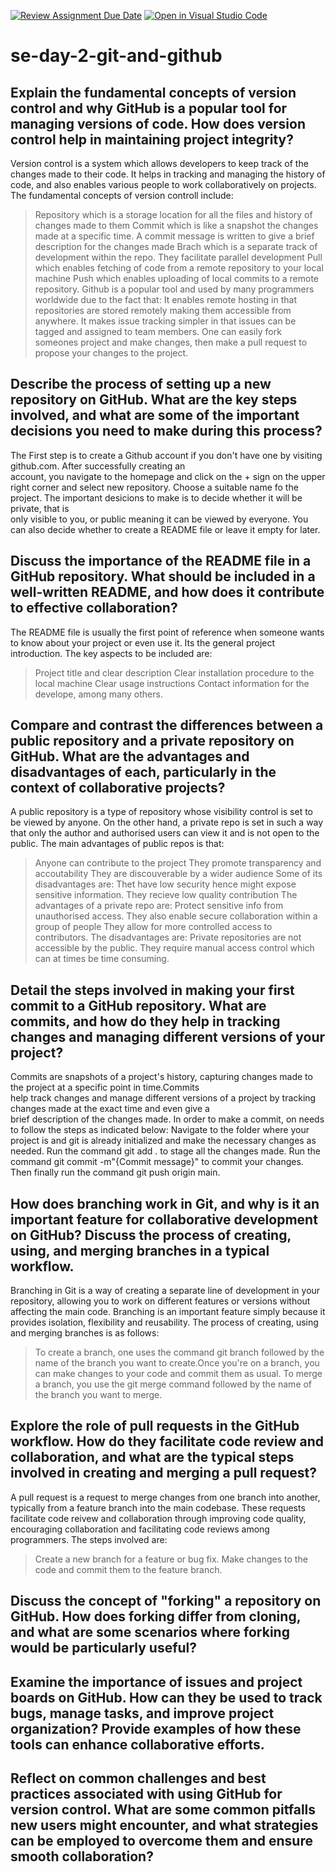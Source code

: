 [![Review Assignment Due Date](https://classroom.github.com/assets/deadline-readme-button-22041afd0340ce965d47ae6ef1cefeee28c7c493a6346c4f15d667ab976d596c.svg)](https://classroom.github.com/a/8wgCKhpZ)
[![Open in Visual Studio Code](https://classroom.github.com/assets/open-in-vscode-2e0aaae1b6195c2367325f4f02e2d04e9abb55f0b24a779b69b11b9e10269abc.svg)](https://classroom.github.com/online_ide?assignment_repo_id=18395829&assignment_repo_type=AssignmentRepo)
# se-day-2-git-and-github
## Explain the fundamental concepts of version control and why GitHub is a popular tool for managing versions of code. How does version control help in maintaining project integrity?
  Version control is a system which allows developers to keep track of the changes made to their code. It helps in tracking and managing the history of code, and also enables various people to work collaboratively on projects. 
  The fundamental concepts of version controll include:
  > Repository which is a storage location for all the files and history of changes made to them
  > Commit which is like a snapshot the changes made at a specific time. A commit message is written to give a brief 
     description for the changes made
  > Brach which is a separate track of development within the repo. They facilitate parallel development
  > Pull which enables fetching of code from a remote repository to your local machine
  > Push which enables uploading of local commits to a remote repository.
 Github is a popular tool and used by many programmers worldwide due to the fact that:
  > It enables remote hosting in that repositories are stored remotely making them accessible from anywhere.
  > It makes issue tracking simpler in that issues can be tagged and assigned to team members.
  > One can easily fork someones project and make changes, then make a pull request  to propose your changes to the project.  
     

## Describe the process of setting up a new repository on GitHub. What are the key steps involved, and what are some of the important decisions you need to make during this process?
 The First step is to create a Github account if you don't have one by visiting github.com. After successfully creating an   
  account, you navigate to the homepage and click on  the + sign on the upper right corner and select new repository.
  Choose a suitable name fo the project. The important desicions to make is to decide whether it will be private, that is   
  only visible to you, or public meaning it can be viewed by everyone. You can also decide whether to create a README file 
  or leave it empty for later.
  

## Discuss the importance of the README file in a GitHub repository. What should be included in a well-written README, and how does it contribute to effective collaboration?
  The README file is usually the first point of reference when someone wants to know about your project or even use it. Its 
  the general project introduction.
  The key aspects to be included are:
   > Project title and clear description
   > Clear installation procedure to the local machine
   > Clear usage instructions
   > Contact information for the develope, among many others.
 
## Compare and contrast the differences between a public repository and a private repository on GitHub. What are the advantages and disadvantages of each, particularly in the context of collaborative projects?
   A public repository is a type of repository whose visibility control is set to be viewed by anyone. On the other hand, a     private repo is set in such a way that only the author and authorised users can view it and is not open to the public.
   The main advantages of public repos is that:
   > Anyone can contribute to the project
   > They promote transparency and accoutability
   > They are discouverable by a wider audience
   Some of its disadvantages are:
   > Thet have low security hence might expose sensitive information.
   >  They recieve low quality contribution
   The advantages of a private repo are:
   > Protect sensitive info from unauthorised access.
   > They also enable secure collaboration within a group of people
   >  They allow for more controlled access to contributors.
   The disadvantages are:
   > Private repositories are not accessible by the public.
   >  They require manual access control which can at times be time consuming. 

## Detail the steps involved in making your first commit to a GitHub repository. What are commits, and how do they help in tracking changes and managing different versions of your project?
  Commits are snapshots of a project's history, capturing changes made to the project at a specific point in time.Commits   
  help track changes and manage different versions of a project by tracking changes made at the exact time and even give a   
  brief description of the changes made.
  In order to make a commit, on needs to follow the steps as indicated below:
  Navigate to the folder where your project is and git is already initialized and make the necessary changes as needed.
  Run the command git add . to stage all the changes made.
  Run the command git commit -m"{Commit message}" to commit your changes.
  Then finally run the command git push origin main.

## How does branching work in Git, and why is it an important feature for collaborative development on GitHub? Discuss the process of creating, using, and merging branches in a typical workflow.
  Branching in Git is a way of creating a separate line of development in your repository, allowing you to work on different   features or versions without affecting the main code.
  Branching is an important feature simply because it provides isolation, flexibility and reusability. The process of 
  creating, using and merging branches is as follows:
   > To create a branch, one uses the command git branch  followed by the name of the branch you want to create.Once you're 
      on 
   a branch, you can make changes to your code and commit them as usual.
   > To merge a branch, you use the git merge command followed by the name of the branch you want to 
     merge.
    
   
## Explore the role of pull requests in the GitHub workflow. How do they facilitate code review and collaboration, and what are the typical steps involved in creating and merging a pull request?
  A pull request is a request to merge changes from one branch into another, typically from a feature branch into the main 
 codebase. These requests facilitate code reivew and collaboration through improving code quality, encouraging collaboration 
 and facilitating code reviews among programmers.
 The steps involved are:
 > Create a new branch for a feature or bug fix.
 > Make changes to the code and commit them to the feature branch.

## Discuss the concept of "forking" a repository on GitHub. How does forking differ from cloning, and what are some scenarios where forking would be particularly useful?

## Examine the importance of issues and project boards on GitHub. How can they be used to track bugs, manage tasks, and improve project organization? Provide examples of how these tools can enhance collaborative efforts.

## Reflect on common challenges and best practices associated with using GitHub for version control. What are some common pitfalls new users might encounter, and what strategies can be employed to overcome them and ensure smooth collaboration?
